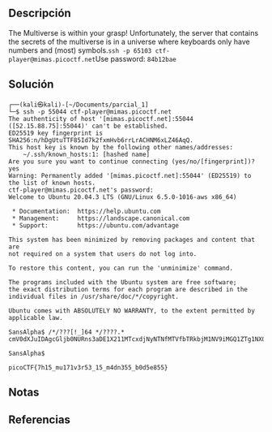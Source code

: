 ## Descripción
The Multiverse is within your grasp! Unfortunately, the server that contains the secrets of the multiverse is in a universe where keyboards only have numbers and (most) symbols.`ssh -p 65103 ctf-player@mimas.picoctf.net`Use password: `84b12bae`
## Solución
```
┌──(kali㉿kali)-[~/Documents/parcial_1]
└─$ ssh -p 55044 ctf-player@mimas.picoctf.net
The authenticity of host '[mimas.picoctf.net]:55044 ([52.15.88.75]:55044)' can't be established.
ED25519 key fingerprint is SHA256:n/hDgUtuTTF85Id7k2fxmHvb6rrLrACHNM6xLZ46AqQ.
This host key is known by the following other names/addresses:
    ~/.ssh/known_hosts:1: [hashed name]
Are you sure you want to continue connecting (yes/no/[fingerprint])? yes
Warning: Permanently added '[mimas.picoctf.net]:55044' (ED25519) to the list of known hosts.
ctf-player@mimas.picoctf.net's password: 
Welcome to Ubuntu 20.04.3 LTS (GNU/Linux 6.5.0-1016-aws x86_64)

 * Documentation:  https://help.ubuntu.com
 * Management:     https://landscape.canonical.com
 * Support:        https://ubuntu.com/advantage

This system has been minimized by removing packages and content that are
not required on a system that users do not log into.

To restore this content, you can run the 'unminimize' command.

The programs included with the Ubuntu system are free software;
the exact distribution terms for each program are described in the
individual files in /usr/share/doc/*/copyright.

Ubuntu comes with ABSOLUTELY NO WARRANTY, to the extent permitted by
applicable law.

SansAlpha$ /*/???[!_]64 */????.*
cmV0dXJuIDAgcGljb0NURns3aDE1X211MTcxdjNyNTNfMTVfbTRkbjM1NV9iMGQ1ZTg1NX0=

SansAlpha$
```
```
picoCTF{7h15_mu171v3r53_15_m4dn355_b0d5e855}
```
## Notas
## Referencias

